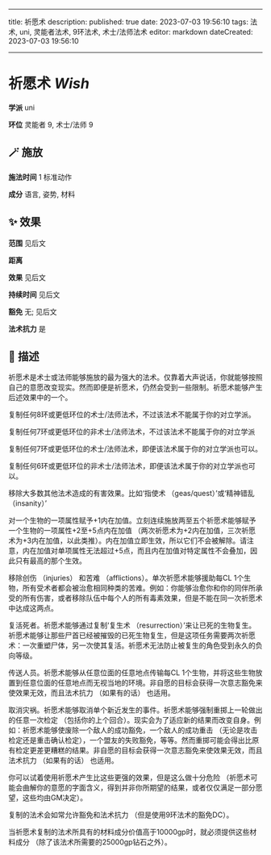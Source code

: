 
---
title: 祈愿术
description: 
published: true
date: 2023-07-03 19:56:10
tags: 法术, uni, 灵能者法术, 9环法术, 术士/法师法术
editor: markdown
dateCreated: 2023-07-03 19:56:10

---

# **祈愿术** *Wish*

**学派** uni 

**环位** 灵能者 9, 术士/法师 9

## 🪄 施放

**施法时间** 1 标准动作

**成分** 语言, 姿势, 材料

## ✨ 效果  

**范围** 见后文

**距离**  

**效果** 见后文 

**持续时间** 见后文 

**豁免** 无; 见后文

**法术抗力** 是

## 📖 描述

祈愿术是术士或法师能够施放的最为强大的法术。仅靠着大声说话，你就能够按照自己的意愿改变现实。然而即便是祈愿术，仍然会受到一些限制。祈愿术能够产生后述效果中的一个。

 复制任何8环或更低环位的术士/法师法术，不过该法术不能属于你的对立学派。

 复制任何7环或更低环位的非术士/法师法术，不过该法术不能属于你的对立学派

 复制任何7环或更低环位的术士/法师法术，即便该法术属于你的对立学派也可以。

 复制任何6环或更低环位的非术士/法师法术，即便该法术属于你的对立学派也可以。

 移除大多数其他法术造成的有害效果。比如‘指使术 （geas/quest）’或‘精神错乱 （insanity）’

 对一个生物的一项属性赋予+1内在加值。立刻连续施放两至五个祈愿术能够赋予一个生物的一项属性+2至+5点内在加值 （两次祈愿术为+2内在加值，三次祈愿术为+3内在加值，以此类推）。内在加值立即生效，所以它们不会被解除。请注意，内在加值对单项属性无法超过+5点，而且内在加值对特定属性不会叠加，因此只有最高的那个生效。

 移除创伤 （injuries） 和苦难 （afflictions）。单次祈愿术能够援助每CL 1个生物，所有受术者都会被治愈相同种类的苦难。例如：你能够治愈你和你的同伴所承受的所有伤害，或者移除队伍中每个人的所有毒素效果，但是不能在同一次祈愿术中达成这两点。

 复活死者。祈愿术能够通过复制‘复生术 （resurrection）’来让已死的生物复生。祈愿术能够让那些尸首已经被摧毁的已死生物复生，但是这项任务需要两次祈愿术：一次重塑尸体，另一次使其复活。祈愿术无法防止被复生的角色受到永久的负向等级。

 传送人员。祈愿术能够从任意位面的任意地点传输每CL 1个生物，并将这些生物放置到任意位面的任意地点而无视当地的环境。非自愿的目标会获得一次意志豁免来使效果无效，而且法术抗力 （如果有的话） 也适用。

 取消灾祸。祈愿术能够取消单个新近发生的事件。祈愿术能够强制重掷上一轮做出的任意一次检定 （包括你的上个回合）。现实会为了适应新的结果而改变自身。例如：祈愿术能够使废除一个敌人的成功豁免，一个敌人的成功重击 （无论是攻击检定还是重击确认检定），一个盟友的失败豁免，等等。然而重掷可能会得出比原有检定更差更糟糕的结果。非自愿的目标会获得一次意志豁免来使效果无效，而且法术抗力 （如果有的话） 也适用。

你可以试着使用祈愿术产生比这些更强的效果，但是这么做十分危险 （祈愿术可能会曲解你的意愿的字面含义，得到并非你所期望的结果，或者仅仅满足一部分愿望，这些均由GM决定）。

 复制的法术会如常允许豁免和法术抗力 （但是使用9环法术的豁免DC）。

当祈愿术复制的法术所具有的材料成分价值高于10000gp时，就必须提供这些材料成分 （除了该法术所需要的25000gp钻石之外）。
    